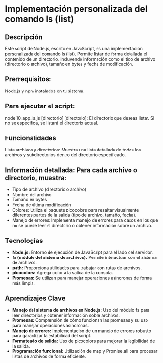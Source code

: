 # Implementación personalizada del comando ls (list)

## Descripción
Este script de Node.js, escrito en JavaScript, es una implementación personalizada del comando ls (list). Permite listar de forma detallada el contenido de un directorio, incluyendo información como el tipo de archivo (directorio o archivo), tamaño en bytes y fecha de modificación.

## Prerrequisitos:
Node.js y npm instalados en tu sistema.

## Para ejecutar el script:
node 10_app_ls.js [directorio]
[directorio]: El directorio que deseas listar. Si no se especifica, se listará el directorio actual.

## Funcionalidades
Lista archivos y directorios: Muestra una lista detallada de todos los archivos y subdirectorios dentro del directorio especificado.

## Información detallada: Para cada archivo o directorio, muestra:
* Tipo de archivo (directorio o archivo)
* Nombre del archivo
* Tamaño en bytes
* Fecha de última modificación
* Colores: Utiliza el paquete picocolors para resaltar visualmente diferentes partes de la salida (tipo de archivo, tamaño, fecha).
* Manejo de errores: Implementa manejo de errores para casos en los que no se puede leer el directorio o obtener información sobre un archivo.

## Tecnologías
* **Node.js:** Entorno de ejecución de JavaScript para el lado del servidor.
* **fs (módulo del sistema de archivos):** Permite interactuar con el sistema de archivos.
* **path:** Proporciona utilidades para trabajar con rutas de archivos.
* **picocolors:** Agrega color a la salida de la consola.
* **Promesas:** Se utilizan para manejar operaciones asíncronas de forma más limpia.

## Aprendizajes Clave
* **Manejo del sistema de archivos en Node.js:** Uso del módulo fs para leer directorios y obtener información sobre archivos.
* **Promesas:** Comprensión de cómo funcionan las promesas y su uso para manejar operaciones asíncronas.
* **Manejo de errores:** Implementación de un manejo de errores robusto para garantizar la estabilidad del script.
* **Formateado de salida:** Uso de picocolors para mejorar la legibilidad de la salida.
* **Programación funcional:** Utilización de map y Promise.all para procesar listas de archivos de forma eficiente.
